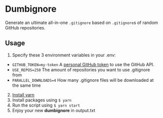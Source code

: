 # Dumbignore
Generate an ultimate all-in-one `.gitignore` based on `.gitignore`s of random GitHub repositories.

## Usage
1. Specify these 3 environment variables in your .env:
  - `GITHUB_TOKEN=my-token` A [personal GitHub token](https://github.com/settings/tokens) to use the GitHub API.
  - `USE_REPOS=250` The amount of repositories you want to use .gitignore from
  - `PARALLEL_DOWNLOADS=4` How many .gitignore files will be downloaded at the same time
2. [Install yarn](https://yarnpkg.com/getting-started/install)
3. Install packages using `$ yarn`
4. Run the script using `$ yarn start`
5. Enjoy your new **dumbignore** in output.txt
